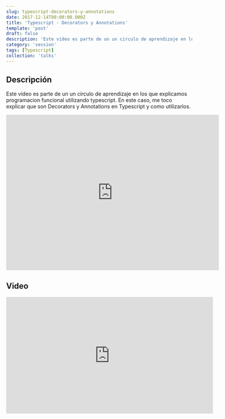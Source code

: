```yaml
---
slug: typescript-decorators-y-annotations
date: 2017-12-14T00:00:00.000Z
title: 'Typescript - Decorators y Annotations'
template: 'post'
draft: false
description: 'Este video es parte de un un circulo de aprendizaje en los que explicamos programacion funcional utilizando typescript. '
category: 'session'
tags: [Typescript]
collection: 'talks'
---
```


## Descripción

Este video es parte de un un circulo de aprendizaje en los que explicamos programacion funcional utilizando typescript.
En este caso, me toco explicar que son Decorators y Annotations en Typescript y como utilizarlos.

<iframe src="https://slides.com/teban3010/typescript-annotations/embed" width="576" height="420" scrolling="no" frameborder="0" webkitallowfullscreen mozallowfullscreen allowfullscreen></iframe>

## Video

<iframe width="560" height="315" src="https://www.youtube.com/embed/251TmCFY8iI" frameborder="0" allow="accelerometer; autoplay; encrypted-media; gyroscope; picture-in-picture" allowfullscreen></iframe>
